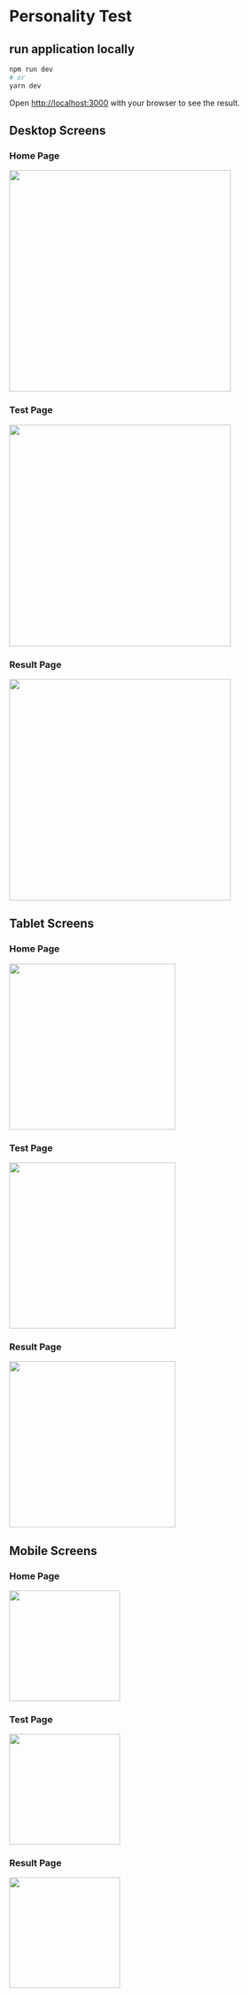 # Personality Test

## run application locally

```bash
npm run dev
# or
yarn dev
```
Open [http://localhost:3000](http://localhost:3000) with your browser to see the result.

## Desktop Screens
### Home Page
<img src="screen-shots/desktop/home-desktop.png" width="400">

### Test Page
<img src="screen-shots/desktop/test-desktop.png" width="400">

### Result Page
<img src="screen-shots/desktop/result-desktop.png" width="400">

## Tablet Screens
### Home Page
<img src="screen-shots/tablet/home-tab.png" width="300">

### Test Page
<img src="screen-shots/tablet/test-tab.png" width="300">

### Result Page
<img src="screen-shots/tablet/result-tab.png" width="300">


## Mobile Screens
### Home Page
<img src="screen-shots/mobile/home-mobile.png" width="200">

### Test Page
<img src="screen-shots/mobile/test-mobile.png" width="200">

### Result Page
<img src="screen-shots/mobile/result-mobile.png" width="200">


